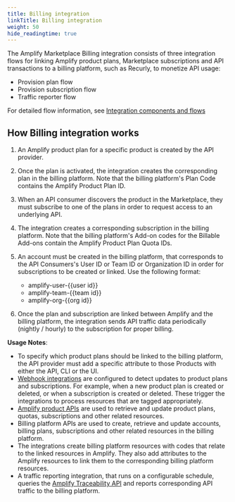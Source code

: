 ```yaml
---
title: Billing integration
linkTitle: Billing integration
weight: 50
hide_readingtime: true
---
```


The Amplify Marketplace Billing integration consists of three integration flows for linking Amplify product plans, Marketplace subscriptions and API transactions to a billing platform, such as Recurly, to monetize API usage:

* Provision plan flow
* Provision subscription flow
* Traffic reporter flow

For detailed flow information, see [Integration components and flows](/docs/manage_marketplace/billing_integration/integration_components_flows)

## How Billing integration works

1. An Amplify product plan for a specific product is created by the API provider.
2. Once the plan is activated, the integration creates the corresponding plan in the billing platform. Note that the billing platform's Plan Code contains the Amplify Product Plan ID.
3. When an API consumer discovers the product in the Marketplace, they must subscribe to one of the plans in order to request access to an underlying API.
4. The integration creates a corresponding subscription in the billing platform. Note that the billing platform's Add-on codes for the Billable Add-ons contain the Amplify Product Plan Quota IDs.
5. An account must be created in the billing platform, that corresponds to the API Consumers's User ID or Team ID or Organization ID in order for subscriptions to be created or linked. Use the following format:

    * amplify-user-{{user id}}
    * amplify-team-{{team id}}
    * amplify-org-{{org id}}

6. Once the plan and subscription are linked between Amplify and the billing platform, the integration sends API traffic data periodically (nightly / hourly) to the subscription for proper billing.

**Usage Notes**:

* To specify which product plans should be linked to the billing platform, the API provider must add a specific attribute to those Products with either the API, CLI or the UI.
* [Webhook integrations](/docs/integrate_with_central/webhook) are configured to detect updates to product plans and subscriptions. For example, when a new product plan is created or deleted, or when a subscription is created or deleted. These trigger the integrations to process resources that are tagged appropriately.
* [Amplify product APIs](https://docs.axway.com/category/api) are used to retrieve and update product plans, quotas, subscriptions and other related resources.
* Billing platform APIs are used to create, retrieve and update accounts, billing plans, subscriptions and other related resources in the billing platform.
* The integrations create billing platform resources with codes that relate to the linked resources in Amplify. They also add attributes to the Amplify resources to link them to the corresponding billing platform resources.
* A traffic reporting integration, that runs on a configurable schedule, queries the [Amplify Traceability API](https://apidocs.axway.com/swagger-ui-NEW/index.html?productname=TraceabilityConnector&productversion=1.0.0&filename=swagger.json&disabletry=true) and reports corresponding API traffic to the billing platform.
